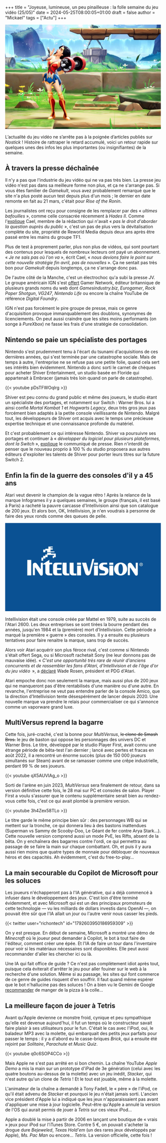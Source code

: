 +++
title = "Joyeuse, lumineuse, un peu pinailleuse : la folle semaine du jeu vidéo (25/05)"
date = 2024-05-25T08:00:05+01:00
draft = false
author = "Mickael"
tags = ["Actu"]
+++

![MultiVersus](MultiVersus.jpg "La grosse fatigue de la semaine.")

L’actualité du jeu vidéo ne s’arrête pas à la poignée d’articles publiés sur *Nostick* ! Histoire de rattraper le retard accumulé, voici un retour rapide sur quelques unes des infos les plus importantes (ou insignifiantes) de la semaine.

## À travers la presse déchaînée

Il n'y a pas que l'industrie du jeu vidéo qui ne va pas très bien. La presse jeu vidéo n'est pas dans sa meilleure forme non plus, et ça ne s'arrange pas. Si vous êtes familier de *Gamekult*, vous avez probablement remarqué que le site n'a plus posté aucun test depuis plus d'un mois ; le dernier en date remonte en fait au 21 mars, c'était pour *Rise of the Ronin*.

Les journalistes ont reçu pour consigne de les remplacer par des « *ultimes bafouilles* », comme celle consacrée récemment à *Hades II*. Comme l'[explique](https://x.com/cael_presse/status/1792854097088897027) Cael, membre de la rédaction qui n'avait « *pas le droit d'aborder la question auprès du public* », c'est un pas de plus vers la dévitalisation complète du site, propriété de Reworld Media depuis deux ans après être passé entre les mains du groupe TF1.

Plus de test à proprement parler, plus non plus de vidéos, qui sont pourtant des contenus pour lesquels de nombreux lecteurs ont payé un abonnement. « *Je ne sais pas où l'on va* », écrit Cael, « *nous devions faire le point sur cette nouvelle stratégie fin avril, pas de nouvelles* ». Ça ne sentait pas très bon pour *Gamekult* depuis longtemps, ça ne s'arrange donc pas.

De l'autre côté de la Manche, c'est un électrochoc qu'a subi la presse JV. Le groupe américain IGN s'est [offert](https://www.ign.com/articles/ign-entertainment-acquires-eurogamer-gi-vg247-rock-paper-shotgun-and-more) Gamer Network, éditeur britannique de plusieurs grands noms du web dont *Gamesindustry.biz*, *Eurogamer*, *Rock Paper Shotgun*, *VG247*, *Nintendo Life* ou encore la chaîne YouTube de référence *Digital Foundry*.

IGN n'est pas forcément le pire groupe de presse, mais ce genre d'acquisition provoque immanquablement des doublons, synonymes de licenciements. On peut aussi craindre que les sites moins performants (on songe à *PureXbox*) ne fasse les frais d'une stratégie de consolidation.

## Nintendo se paie un spécialiste des portages

Nintendo s'est prudemment tenu à l'écart du tsunami d'acquisitions de ces dernières années, qui s'est terminée par une catastrophe sociale. Mais de temps à autre, l'entreprise ne se refuse pas une petite folie, quand cela sert ses intérêts bien évidemment. Nintendo a donc sorti le carnet de chèques pour acheter Shiver Entertainment, un studio basée en Floride qui appartenait à Embracer (jamais très loin quand on parle de catastrophe).

{{< youtube pDsTFWOqlrg >}} 

Shiver est peu connu du grand public et même des joueurs, le studio étant un spécialiste des portages, et notamment sur Switch : Warner Bros. lui a ainsi confié *Mortal Kombat 1* et *Hogwarts Legacy*, deux très gros jeux pas forcément bien adaptés à la petite console vieillissante de Nintendo. Malgré tout, les développeurs de Shiver ont acquis avec le temps une précieuse expertise technique et une connaissance profonde du matériel.

Et c'est probablement ce qui intéresse Nintendo. Shiver va poursuivre ses portages et continuer à « *développer du logiciel pour plusieurs plateformes, dont la Switch* », [explique](https://www.nintendo.co.jp/ir/pdf/2024/240521e.pdf) le communiqué de presse. Rien n'interdit de penser que le nouveau proprio à 100 % du studio proposera aux autres éditeurs d'exploiter les talents de Shiver pour porter leurs titres sur la future Switch 2.

## Enfin la fin de la guerre des consoles d'il y a 45 ans

Atari veut devenir le champion de la vague rétro ! Après la relance de la marque Infogrames il y a quelques semaines, le groupe (français, il est basé à Paris) a racheté la pauvre carcasse d'Intellivision ainsi que son catalogue de 200 jeux. Et alors bon, OK, Intellivision, je n'en voudrais à personne de faire des yeux ronds comme des queues de pelle.

![Logo Intellivision](intellivision.jpg "")

Intellivision était une console créée par Mattel en 1979, suite au succès de l'Atari 2600. Les deux entreprises se sont tirées la bourre pendant des années, jusqu'en 1984 et la (première) mort d'Intellivision. Cette période a marqué la première « guerre » des consoles. Il y a ensuite eu plusieurs tentatives pour faire renaitre la marque, sans trop de succès. 

Alors voir Atari acquérir son plus féroce rival, c'est comme si Nintendo s'était offert Sega, ou si Microsoft rachetait Sony (ne leur donnons pas de mauvaise idée). « *C'est une opportunité très rare de réunir d'anciens concurrents et de rassembler les fans d'Atari, d'Intellivision et de l'âge d'or du jeu vidéo*  », a [déclaré](https://atari.com/blogs/newsroom/atari-acquires-intellivision-brand) Wade Rosen, président et PDG d'Atari.

Atari empoche donc non seulement la marque, mais aussi plus de 200 jeux qui ne manqueront pas d'être rentabilisés d'une manière ou d'une autre. En revanche, l'entreprise ne veut pas entendre parler de la console Amico, que la direction d'Intellivision tente désespérément de lancer depuis 2020. Une nouvelle marque va prendre le relais pour commercialiser ce qui s'annonce comme un vaporware grand luxe.

## MultiVersus reprend la bagarre

Cette fois, juré-craché, c'est la bonne pour *MultiVersus*, ~~le clone de Smash Bros.~~ le jeu de baston qui oppose les personnages des univers DC et Warner Bros. Le titre, développé par le studio Player First, avait connu une étrange période de bêta-test l'an dernier ; lancé avec pertes et fracas en août 2022, il a rencontré un énorme succès (plus de 150 000 joueurs simultanés sur Steam) avant de se ramasser comme une crêpe industrielle, perdant 99 % de ses joueurs.

{{< youtube qX5AUVIAg_o >}} 

Sorti de l'arène en juin 2023, *MultiVersus* sera finalement de retour, dans sa version définitive cette fois, le 28 mai sur PC et consoles de salon. Player First a voulu s'assurer que le contenu supplémentaire serait bien au rendez-vous cette fois, c'est ce qui avait plombé la première version. 

{{< youtube 3h4Zex58TLo >}} 

Le titre garde le même principe bien sûr : des personnages WB qui se mettent sur la tronche, ce qui donnera lieu à des bastons inattendues (Superman vs Sammy de Scooby-Doo, Le Géant de fer contre Arya Stark…). Cette nouvelle version comprend aussi un mode PvE, les Rifts, absent de la bêta. On y enchaînera des bagarres contre l'ordi, ce qui permettra au passage de se faire la main sur chaque combattant. Oh, et puis il y aura aussi rien moins que quatre types de monnaie pour débloquer de nouveaux héros et des capacités. Ah évidemment, c'est du free-to-play…

## La main secourable du Copilot de Microsoft pour les soluces

Les joueurs n'échapperont pas à l'IA générative, qui a déjà commencé à infuser dans le développement des jeux. C'est loin d'être terminé évidemment, et avec Microsoft qui est un des principaux promoteurs de cette technologie — vu les milliards de dollars investis dans OpenAI —, on pouvait être sûr que l'IA allait un jour ou l'autre venir nous casser les pieds.

{{< twitter user="richontech" id="1792603950186959309" >}}

On y est presque. En début de semaine, Microsoft a montré une démo de *Minecraft* où le joueur peut demander à Copilot, le bot à tout faire de l'éditeur, comment créer une épée. Et l'IA de faire un tour dans l'inventaire pour voir si les matériaux nécessaires sont disponibles. Elle peut aussi recommander d'aller les chercher ici ou là.

Une IA qui fait office de guide ? Ce n'est pas complètement idiot après tout, puisque cela éviterait d'arrêter le jeu pour aller fouiner sur le web à la recherche d'une solution. Même si au passage, les sites qui font commerce de ce genre de guides risquent d'en souffrir. Il faut quand même espérer que le bot n'hallucine pas des soluces ! On a bien vu le Gemini de Google [recommander](https://www.macg.co/services/2024/05/le-nouveau-google-carburant-lia-recommande-aux-internautes-de-manger-de-la-colle-143925) de manger de la pizza à la colle…

## La meilleure façon de jouer à Tetris

Avant qu'Apple devienne ce monstre froid, cynique et peu sympathique qu'elle est devenue aujourd'hui, il fut un temps où le constructeur savait faire plaisir à ses utilisateurs pour le fun. C'était le cas avec l'iPod, oui, le baladeur MP3 avec la molette, qui embarquait des petits jeux parfaits pour passer le temps : il y a d'abord eu le casse-briques *Brick*, qui a ensuite été rejoint par *Solitaire*, *Parachute* et *Music Quiz*.

{{< youtube q0c6SOP4CCo >}} 

Mais Apple ne s'est pas arrêté en si bon chemin. La chaîne YouTube *Apple Demo* a mis la main sur un prototype d'iPad de 3e génération (celui avec les quatre boutons au-dessus de la molette) avec un jeu inédit, *Stacker*, qui n'est autre qu'un clone de *Tetris* ! Et le tout est jouable, même à la molette.

L'animateur de la chaîne a demandé à Tony Fadell, le « père » de l'iPod, ce qu'il était advenu de *Stacker* et pourquoi le jeu n'était jamais sorti. L'ancien vice président d'Apple lui a indiqué que les jeux n'apparaissaient pas avant d'appliquer une mise à jour logicielle. Peut-être qu'Apple a annulé la version de l'OS qui aurait permis de jouer à *Tetris* sur ces vieux iPod…

Apple a doublé la mise à partir de 2006 en lançant une boutique de « vrais » jeux pour iPod sur l'iTunes Store. Contre 5 €, on pouvait s'acheter la drogue dure *Bejeweled*, *Texas Hold'em* (un des rares jeux développés par Apple), *Ms. Pac Man* ou encore… *Tetris*. La version officielle, cette fois !